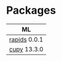 # Packages

| ML |
| -- |
| [rapids](https://anaconda.org/conda-forge/rapids) 0.0.1 |
| [cupy](https://anaconda.org/conda-forge/cupy) 13.3.0 |
